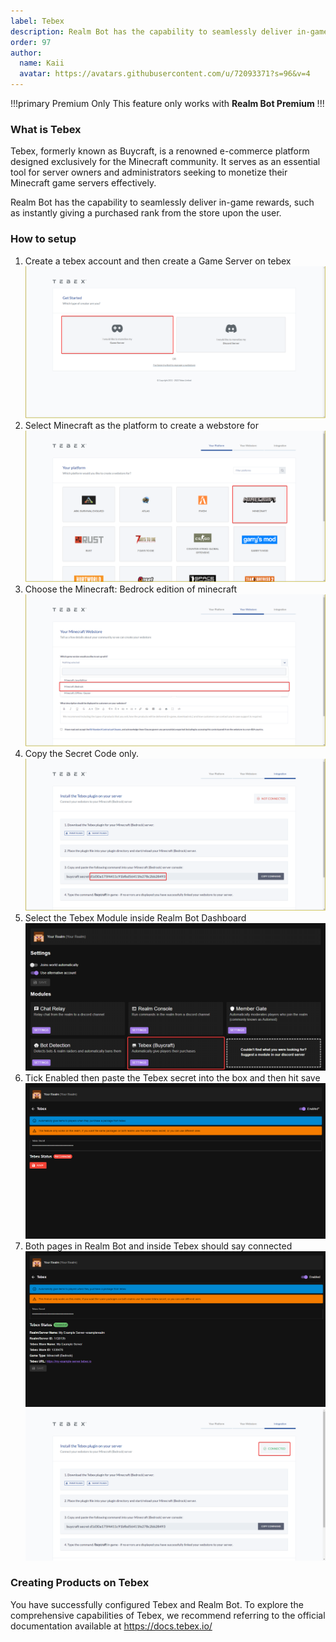 ```yaml
---
label: Tebex
description: Realm Bot has the capability to seamlessly deliver in-game rewards, such as instantly giving a purchased rank from the store upon the user.
order: 97
author:
  name: Kaii
  avatar: https://avatars.githubusercontent.com/u/72093371?s=96&v=4
---
```


!!!primary Premium Only
This feature only works with **Realm Bot Premium**
!!!

### What is Tebex

Tebex, formerly known as Buycraft, is a renowned e-commerce platform designed exclusively for the Minecraft community. It serves as an essential tool for server owners and administrators seeking to monetize their Minecraft game servers effectively.

Realm Bot has the capability to seamlessly deliver in-game rewards, such as instantly giving a purchased rank from the store upon the user.

### How to setup

1.  Create a tebex account and then create a Game Server on tebex
    ![Tebex Game Server Setup](/images/tebex/1.png)
2.  Select Minecraft as the platform to create a webstore for
    ![Tebex Select Minecraft](/images/tebex/2.png)
3.  Choose the Minecraft: Bedrock edition of minecraft
    ![Tebex Select Minecraft](/images/tebex/3.png)
4.  Copy the Secret Code only.
    ![Tebex Select Minecraft](/images/tebex/4.png)
5.  Select the Tebex Module inside Realm Bot Dashboard
    ![Dashboard Tebex Module](/images/tebex/dash-5.png)
6.  Tick Enabled then paste the Tebex secret into the box and then hit save
    ![Dashboard Tebex Secret](/images/tebex/dash-6.png)
7.  Both pages in Realm Bot and inside Tebex should say connected
    ![Connected Status Realm Bot](/images/tebex/dash-7.png)
    ![Connected Status Tebex](/images/tebex/7.png)

### Creating Products on Tebex

You have successfully configured Tebex and Realm Bot. To explore the comprehensive capabilities of Tebex, we recommend referring to the official documentation available at https://docs.tebex.io/
